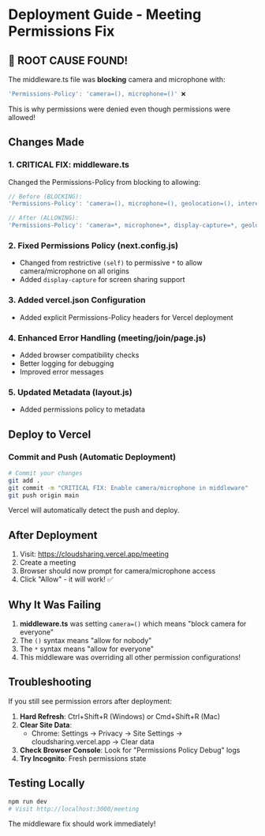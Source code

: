 # Deployment Guide - Meeting Permissions Fix

## 🎯 ROOT CAUSE FOUND!

The middleware.ts file was **blocking** camera and microphone with:
```typescript
'Permissions-Policy': 'camera=(), microphone=()' ❌
```

This is why permissions were denied even though permissions were allowed!

## Changes Made

### 1. **CRITICAL FIX: middleware.ts**
Changed the Permissions-Policy from blocking to allowing:
```typescript
// Before (BLOCKING):
'Permissions-Policy': 'camera=(), microphone=(), geolocation=(), interest-cohort=()'

// After (ALLOWING):
'Permissions-Policy': 'camera=*, microphone=*, display-capture=*, geolocation=(), interest-cohort=()'
```

### 2. Fixed Permissions Policy (next.config.js)
- Changed from restrictive `(self)` to permissive `*` to allow camera/microphone on all origins
- Added `display-capture` for screen sharing support

### 3. Added vercel.json Configuration
- Added explicit Permissions-Policy headers for Vercel deployment

### 4. Enhanced Error Handling (meeting/join/page.js)
- Added browser compatibility checks
- Better logging for debugging
- Improved error messages

### 5. Updated Metadata (layout.js)
- Added permissions policy to metadata

## Deploy to Vercel

### Commit and Push (Automatic Deployment)
```bash
# Commit your changes
git add .
git commit -m "CRITICAL FIX: Enable camera/microphone in middleware"
git push origin main
```
Vercel will automatically detect the push and deploy.

## After Deployment

1. Visit: https://cloudsharing.vercel.app/meeting
2. Create a meeting
3. Browser should now prompt for camera/microphone access
4. Click "Allow" - it will work! ✅

## Why It Was Failing

1. **middleware.ts** was setting `camera=()` which means "block camera for everyone"
2. The `()` syntax means "allow for nobody" 
3. The `*` syntax means "allow for everyone"
4. This middleware was overriding all other permission configurations!

## Troubleshooting

If you still see permission errors after deployment:

1. **Hard Refresh**: Ctrl+Shift+R (Windows) or Cmd+Shift+R (Mac)
2. **Clear Site Data**: 
   - Chrome: Settings → Privacy → Site Settings → cloudsharing.vercel.app → Clear data
3. **Check Browser Console**: Look for "Permissions Policy Debug" logs
4. **Try Incognito**: Fresh permissions state

## Testing Locally

```bash
npm run dev
# Visit http://localhost:3000/meeting
```

The middleware fix should work immediately!

